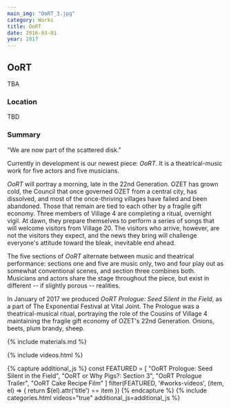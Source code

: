 ```yaml
---
main_img: "OoRT_3.jpg"
category: Works
title: OoRT
date: 2016-03-01
year: 2017
---
```

## OoRT

TBA

### Location

TBD

### Summary

"We are now part of the scattered disk."

Currently in development is our newest piece: <i>OoRT</i>.  It is a theatrical-music work for five actors and five musicians.

<i>OoRT</i> will portray a morning, late in the 22nd Generation. OZET has grown cold, the Council that once governed OZET from a central city, has dissolved, and most of the once-thriving villages have failed and been abandoned.  Those that remain are tied to each other by a fragile gift economy. Three members of Village 4 are completing a ritual, overnight vigil.  At dawn, they prepare themselves to perform a series of songs that will welcome visitors from Village 20.  The visitors who arrive, however, are not the visitors they expect, and the news they bring will challenge everyone's attitude toward the bleak, inevitable end ahead.

The five sections of <i>OoRT</i> alternate between music and theatrical performance: sections one and five are music only, two and four play out as somewhat conventional scenes, and section three combines both.  Musicians and actors share the stage throughout the piece, but exist in different -- if slightly porous -- realities.

In January of 2017 we produced <em>OoRT Prologue: Seed Silent in the Field</em>, as a part of The Exponential Festival at Vital Joint.  The Prologue was a theatrical-musical ritual, portraying the role of the Cousins of Village 4 maintaining the fragile gift economy of OZET's 22nd Generation.  Onions, beets, plum brandy, sheep.

{% include materials.md %}

{% include videos.html %}

{% capture additional_js %}
  const FEATURED = [
    "OoRT Prologue: Seed Silent in the Field",
    "OoRT or Why Pigs?: Section 3",
    "OoRT Prologue Trailer",
    "OoRT Cake Recipe Film"
  ]
  filter(FEATURED, '#works-videos', (item, el) => {
    return $(el).attr('title') == item
  })
{% endcapture %}
{% include categories.html videos="true" additional_js=additional_js %}

